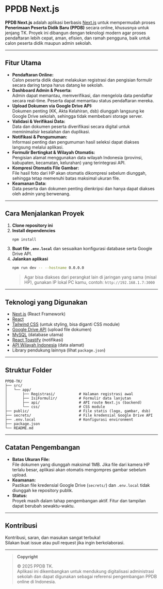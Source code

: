 # PPDB Next.js

**PPDB Next.js** adalah aplikasi berbasis [Next.js](https://nextjs.org/) untuk mempermudah proses **Penerimaan Peserta Didik Baru (PPDB)** secara online, khususnya untuk jenjang TK. Proyek ini dibangun dengan teknologi modern agar proses pendaftaran lebih cepat, aman, efisien, dan ramah pengguna, baik untuk calon peserta didik maupun admin sekolah.

---

## Fitur Utama

- **Pendaftaran Online:**  
  Calon peserta didik dapat melakukan registrasi dan pengisian formulir secara daring tanpa harus datang ke sekolah.
- **Dashboard Admin & Peserta:**  
  Admin dapat memantau, memverifikasi, dan mengelola data pendaftar secara real-time. Peserta dapat memantau status pendaftaran mereka.
- **Upload Dokumen via Google Drive API:**  
  Dokumen penting (KK, Akta Kelahiran, dsb) diunggah langsung ke Google Drive sekolah, sehingga tidak membebani storage server.
- **Validasi & Verifikasi Data:**  
  Data dan dokumen peserta diverifikasi secara digital untuk meminimalisir kesalahan dan duplikasi.
- **Notifikasi & Pengumuman:**  
  Informasi penting dan pengumuman hasil seleksi dapat diakses langsung melalui aplikasi.
- **Formulir Bertingkat & Wilayah Otomatis:**  
  Pengisian alamat menggunakan data wilayah Indonesia (provinsi, kabupaten, kecamatan, kelurahan) yang terintegrasi API.
- **Kompresi Otomatis File Gambar:**  
  File hasil foto dari HP akan otomatis dikompresi sebelum diunggah, sehingga tetap memenuhi batas maksimal ukuran file.
- **Keamanan Data:**  
  Data peserta dan dokumen penting dienkripsi dan hanya dapat diakses oleh admin yang berwenang.

---

## Cara Menjalankan Proyek

1. **Clone repository ini**
2. **Install dependencies**
   ```sh
   npm install
   ```
3. **Buat file `.env.local`** dan sesuaikan konfigurasi database serta Google Drive API.
4. **Jalankan aplikasi**
   ```sh
   npm run dev -- --hostname 0.0.0.0
   ```
   > Agar bisa diakses dari perangkat lain di jaringan yang sama (misal HP), gunakan IP lokal PC kamu, contoh: `http://192.168.1.7:3000`

---

## Teknologi yang Digunakan

- [Next.js](https://nextjs.org/) (React Framework)
- [React](https://react.dev/)
- [Tailwind CSS](https://tailwindcss.com/) (untuk styling, bisa diganti CSS module)
- [Google Drive API](https://developers.google.com/drive) (upload file dokumen)
- [MySQL](https://www.mysql.com/) (database utama)
- [React Toastify](https://fkhadra.github.io/react-toastify/) (notifikasi)
- [API Wilayah Indonesia](https://github.com/edwardsamuel/Wilayah-Indonesia) (data alamat)
- Library pendukung lainnya (lihat `package.json`)

---

## Struktur Folder

```
PPDB-TK/
├── src/
│   └── app/
│       ├── Registrasi/           # Halaman registrasi awal
│       ├── IsiFormulir/          # Formulir data lanjutan
│       ├── api/                  # API route Next.js (backend)
│       └── css/                  # CSS module
├── public/                       # File statis (logo, gambar, dsb)
├── secrets/                      # File kredensial Google Drive API
├── .env.local                    # Konfigurasi environment
├── package.json
└── README.md
```

---

## Catatan Pengembangan

- **Batas Ukuran File:**  
  File dokumen yang diunggah maksimal 1MB. Jika file dari kamera HP terlalu besar, aplikasi akan otomatis mengompres gambar sebelum upload.
- **Keamanan:**  
  Pastikan file kredensial Google Drive (`secrets/`) dan `.env.local` tidak diunggah ke repository publik.
- **Status:**  
  Proyek masih dalam tahap pengembangan aktif. Fitur dan tampilan dapat berubah sewaktu-waktu.

---

## Kontribusi

Kontribusi, saran, dan masukan sangat terbuka!  
Silakan buat issue atau pull request jika ingin berkolaborasi.

---

> **Copyright**
>
> &copy; 2025 PPDB TK.  
> Aplikasi ini dikembangkan untuk mendukung digitalisasi administrasi sekolah dan dapat digunakan sebagai referensi pengembangan PPDB online di Indonesia.
